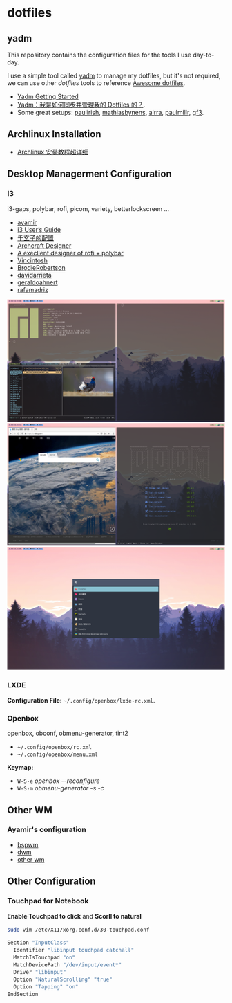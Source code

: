 # dotfiles

## yadm

This repository contains the configuration files for the tools I use day-to-day.

I use a simple tool called [yadm](https://github.com/TheLocehiliosan/yadm) to manage my dotfiles, but it's not required, we can use other _dotfiles_ tools to reference [Awesome dotfiles](https://github.com/webpro/awesome-dotfiles).

- [Yadm Getting Started](https://yadm.io/docs/getting_started)
- [Yadm：我是如何同步并管理我的 Dotfiles 的？](https://blog.spencerwoo.com/2020/07/how-i-manage-my-dotfiles).
- Some great setups: [paulirish](https://github.com/paulirish/dotfiles), [mathiasbynens](https://github.com/mathiasbynens/dotfiles/), [alrra](https://github.com/alrra/dotfiles/), [paulmillr](https://github.com/paulmillr/dotfiles), [gf3](https://github.com/gf3/dotfiles).

## Archlinux Installation
- [Archlinux 安装教程超详细](https://zhuanlan.zhihu.com/p/433920079)


## Desktop Managerment Configuration

### I3

i3-gaps, polybar, rofi, picom, variety, betterlockscreen ...

- [ayamir](https://github.com/ayamir/i3-dotfiles)
- [i3 User’s Guide](https://i3wm.org/docs/userguide.html)
- [千玄子的配置](https://zjuyk.gitlab.io/posts/i3wm-config/)
- [Archcraft Designer](https://github.com/adi1090x)
- [A execllent designer of rofi + polybar](https://github.com/Murzchnvok)
- [Vincintosh](https://github.com/Vincintosh/dots_sept2018)
- [BrodieRobertson](https://github.com/BrodieRobertson/dotfiles)
- [davidarrieta](https://github.com/davidarrieta/dotfiles)
- [geraldoahnert](https://github.com/geraldoahnert/wm4noobs)
- [rafamadriz](https://github.com/rafamadriz/dotfiles)

![](../.config/scripts/shotscreen01.png)
![](../.config/scripts/shotscreen02.png)
![](../.config/scripts/shotscreen03.png)

### LXDE

**Configuration File:** `~/.config/openbox/lxde-rc.xml`.

### Openbox

openbox, obconf, obmenu-generator, tint2

- `~/.config/openbox/rc.xml`
- `~/.config/openbox/menu.xml`

**Keymap:**

- `W-S-e` _openbox --reconfigure_
- `W-S-m` _obmenu-generator -s -c_

## Other WM
### Ayamir's configuration
- [bspwm](https://github.com/ayamir/bspwm-dotfiles)
- [dwm](https://github.com/ayamir/dwm-dotfiles)
- [other wm](https://github.com/ayamir/nord-and-light)

## Other Configuration

### Touchpad for Notebook

**Enable Touchpad to click** and **Scorll to natural**

```sh
sudo vim /etc/X11/xorg.conf.d/30-touchpad.conf
```

```sh
Section "InputClass"
  Identifier "libinput touchpad catchall"
  MatchIsTouchpad "on"
  MatchDevicePath "/dev/input/event*"
  Driver "libinput"
  Option "NaturalScrolling" "true"
  Option "Tapping" "on"
EndSection
```
